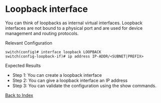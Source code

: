 # Loopback interface

You can think of loopbacks as internal virtual interfaces. Loopback interfaces are not bound to a physical port and are used for device management and routing protocols.

Relevant Configuration

```
switch(config)# interface loopback LOOPBACK
switch(config-loopback-if)# ip address IP-ADDR/<SUBNET|PREFIX>
```

Expected Results

* Step 1: You can create a loopback interface
* Step 2: You can give a loopback interface an IP address
* Step 3: You can validate the configuration using the show commands.

[Back to Index](../index.md)
